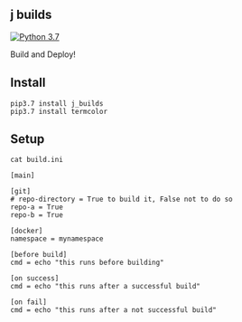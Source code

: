 j builds
---------------------------

[![Python 3.7](https://img.shields.io/badge/python-3.7-blue.svg)](https://www.python.org/downloads/release/python-370/)

Build and Deploy!


Install
------------
```
pip3.7 install j_builds
pip3.7 install termcolor
```

Setup
------------
```
cat build.ini
```

```
[main]

[git]
# repo-directory = True to build it, False not to do so
repo-a = True
repo-b = True

[docker]
namespace = mynamespace

[before build]
cmd = echo "this runs before building"

[on success]
cmd = echo "this runs after a successful build"

[on fail]
cmd = echo "this runs after a not successful build"
```

